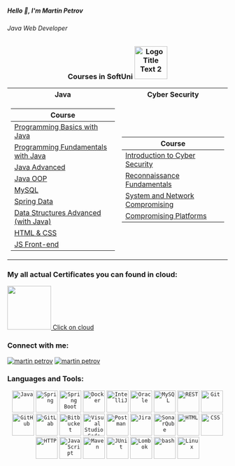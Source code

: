 ##### Hello 📢, I'm Martin Petrov

###### Java Web Developer

### <p align="center"> Courses  in SoftUni <img src = "https://upload.wikimedia.org/wikipedia/commons/7/76/Logo_Software_University_%28SoftUni%29_-_blue.png" text-align=center width="75" height="75" alt ="Logo Title Text 2"/><p>


<table>
  <tr>
    <th> Java </th>
    <th> Cyber Security </th>
  </tr>
  <tr>
  <td>

| **Course**                                                            |
| --------------------------------------------------------------------- |
| <a href="https://softuni.bg/trainings/3510/programming-basics-with-java-october-2021"> Programming Basics with Java </a>           |
| <a href="https://softuni.bg/trainings/3607/programming-fundamentals-with-java-january-2022">Programming Fundamentals with Java</a> |
| <a href="https://softuni.bg/trainings/3701/java-advanced-may-2022">Java Advanced</a>                                               |
| <a href="https://softuni.bg/trainings/3702/java-oop-june-2022"> Java OOP </a>|
| <a href="https://softuni.bg/trainings/3850/mysql-september-2022"> MySQL </a>       |
| <a href="https://softuni.bg/trainings/3852/spring-data-october-2022"> Spring Data </a>       |
| <a href="https://softuni.bg/trainings/3924/data-structures-advanced-with-java-december-2022"> Data Structures Advanced (with Java) </a>       |
| <a href="https://softuni.bg/trainings/4239/html-and-css-september-2023"> HTML & CSS </a>       |
| <a href="https://softuni.bg/trainings/4240/js-front-end-october-2023"> JS Front-end </a>       |
  </td>
  <td>

| **Course**                                                            |
| --------------------------------------------------------------------- |
| <a href="https://softuni.bg/trainings/4453/introduction-to-cyber-security-february-2024"> Introduction to Cyber Security </a>           |
| <a href="https://softuni.bg/trainings/4462/reconnaissance-fundamentals-april-2024"> Reconnaissance Fundamentals </a> |
| <a href="https://softuni.bg/trainings/4463/system-and-network-compromising-june-2024"> System and Network Compromising </a>                                               |
| <a href="https://softuni.bg/trainings/4464/compromising-platforms-september-2024">Compromising Platforms</a>|
  </td>
  </tr>
</table>

### My all actual Certificates you can found in cloud: 
<a href="https://drive.google.com/drive/folders/1wc-Fp55sQIBlDa8tC51AefjmvB7Zduby?usp=sharing">
<img src= "https://user-images.githubusercontent.com/25181517/183911547-990692bc-8411-4878-99a0-43506cdb69cf.png" width="100" height="100"/> Click on cloud
</a>

### Connect with me:

[![martin petrov](https://img.shields.io/badge/LinkedIn-0077B5?style=for-the-badge&logo=linkedin&logoColor=white)](https://www.linkedin.com/in/martin-petrov-02383a221/)
[![martin petrov](https://img.shields.io/badge/Gmail-D14836?style=for-the-badge&logo=gmail&logoColor=white)](mailto:Martinpetrow93@gmail.com)


### Languages and Tools:

<div align="center">
	<code><img width="50" src="https://user-images.githubusercontent.com/25181517/117201156-9a724800-adec-11eb-9a9d-3cd0f67da4bc.png" alt="Java" title="Java"/></code>
	<code><img width="50" src="https://user-images.githubusercontent.com/25181517/117201470-f6d56780-adec-11eb-8f7c-e70e376cfd07.png" alt="Spring" title="Spring"/></code>
	<code><img width="50" src="https://user-images.githubusercontent.com/25181517/183891303-41f257f8-6b3d-487c-aa56-c497b880d0fb.png" alt="Spring Boot" title="Spring Boot"/></code>
	<code><img width="50" src="https://user-images.githubusercontent.com/25181517/117207330-263ba280-adf4-11eb-9b97-0ac5b40bc3be.png" alt="Docker" title="Docker"/></code>
	<code><img width="50" src="https://user-images.githubusercontent.com/25181517/192108890-200809d1-439c-4e23-90d3-b090cf9a4eea.png" alt="IntelliJ" title="IntelliJ"/></code>
	<code><img width="50" src="https://user-images.githubusercontent.com/25181517/117208736-bdedc080-adf5-11eb-912f-61c7d43705f6.png" alt="Oracle" title="Oracle"/></code>
	<code><img width="50" src="https://user-images.githubusercontent.com/25181517/183896128-ec99105a-ec1a-4d85-b08b-1aa1620b2046.png" alt="MySQL" title="MySQL"/></code>
	<code><img width="50" src="https://user-images.githubusercontent.com/25181517/192107858-fe19f043-c502-4009-8c47-476fc89718ad.png" alt="REST" title="REST"/></code>
	<code><img width="50" src="https://user-images.githubusercontent.com/25181517/192108372-f71d70ac-7ae6-4c0d-8395-51d8870c2ef0.png" alt="Git" title="Git"/></code>
	<code><img width="50" src="https://user-images.githubusercontent.com/25181517/192108374-8da61ba1-99ec-41d7-80b8-fb2f7c0a4948.png" alt="GitHub" title="GitHub"/></code>
	<code><img width="50" src="https://user-images.githubusercontent.com/25181517/192108376-c675d39b-90f6-4073-bde6-5a9291644657.png" alt="GitLab" title="GitLab"/></code>
	<code><img width="50" src="https://user-images.githubusercontent.com/25181517/192108375-268c35e6-ab26-44b2-88bf-e3121a4e5083.png" alt="Bitbucket" title="Bitbucket"/></code>
	<code><img width="50" src="https://user-images.githubusercontent.com/25181517/192108891-d86b6220-e232-423a-bf5f-90903e6887c3.png" alt="Visual Studio Code" title="Visual Studio Code"/></code>
	<code><img width="50" src="https://user-images.githubusercontent.com/25181517/192109061-e138ca71-337c-4019-8d42-4792fdaa7128.png" alt="Postman" title="Postman"/></code>
	<code><img width="50" src="https://user-images.githubusercontent.com/25181517/183912952-83784e94-629d-4c34-a961-ae2ae795b662.png" alt="Jira" title="Jira"/></code>
	<code><img width="50" src="https://user-images.githubusercontent.com/25181517/184146221-671413cb-b1ae-47db-a232-b37c99281516.png" alt="SonarQube" title="SonarQube"/></code>
	<code><img width="50" src="https://user-images.githubusercontent.com/25181517/192158954-f88b5814-d510-4564-b285-dff7d6400dad.png" alt="HTML" title="HTML"/></code>
	<code><img width="50" src="https://user-images.githubusercontent.com/25181517/183898674-75a4a1b1-f960-4ea9-abcb-637170a00a75.png" alt="CSS" title="CSS"/></code>
	<code><img width="50" src="https://user-images.githubusercontent.com/25181517/192107854-765620d7-f909-4953-a6da-36e1ef69eea6.png" alt="HTTP" title="HTTP"/></code>
	<code><img width="50" src="https://user-images.githubusercontent.com/25181517/117447155-6a868a00-af3d-11eb-9cfe-245df15c9f3f.png" alt="JavaScript" title="JavaScript"/></code>
	<code><img width="50" src="https://user-images.githubusercontent.com/25181517/117207242-07d5a700-adf4-11eb-975e-be04e62b984b.png" alt="Maven" title="Maven"/></code>
	<code><img width="50" src="https://user-images.githubusercontent.com/25181517/117533873-484d4480-afef-11eb-9fad-67c8605e3592.png" alt="JUnit" title="JUnit"/></code>
	<code><img width="50" src="https://user-images.githubusercontent.com/25181517/190229463-87fa862f-ccf0-48da-8023-940d287df610.png" alt="Lombok" title="Lombok"/></code>
	<code><img width="50" src="https://user-images.githubusercontent.com/25181517/192158606-7c2ef6bd-6e04-47cf-b5bc-da2797cb5bda.png" alt="bash" title="bash"/></code>
	<code><img width="50" src="https://github.com/marwin1991/profile-technology-icons/assets/76662862/2481dc48-be6b-4ebb-9e8c-3b957efe69fa" alt="Linux" title="Linux"/></code>
</div>





